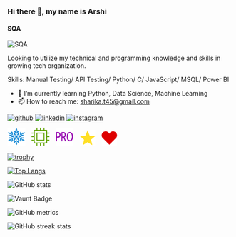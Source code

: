 ### Hi there 👋, my name is Arshi
#### SQA
![SQA](https://media.licdn.com/dms/image/D4D16AQH3n9irvcGYpg/profile-displaybackgroundimage-shrink_350_1400/0/1715399596679?e=1720656000&v=beta&t=mxuZPNzSVzRtNVZrUtpFQY_bHmseIcoYv1NeebqHWy8)

Looking to utilize my technical and programming knowledge and skills in growing tech organization.

Skills: Manual Testing/ API Testing/ Python/ C/ JavaScript/ MSQL/ Power BI

- 🌱 I’m currently learning Python, Data Science, Machine Learning 
- 📫 How to reach me: sharika.t45@gmail.com 


[<img src='https://cdn.jsdelivr.net/npm/simple-icons@3.0.1/icons/github.svg' alt='github' height='40'>](https://github.com/https://github.com/sharikaarshi)  [<img src='https://cdn.jsdelivr.net/npm/simple-icons@3.0.1/icons/linkedin.svg' alt='linkedin' height='40'>](https://www.linkedin.com/in/https://www.linkedin.com/in/sharika-9880271b5//)  [<img src='https://cdn.jsdelivr.net/npm/simple-icons@3.0.1/icons/instagram.svg' alt='instagram' height='40'>](https://www.instagram.com/https://www.instagram.com/shareeka.arshi/?hl=en/)  

<a href='https://archiveprogram.github.com/'><img src='https://raw.githubusercontent.com/acervenky/animated-github-badges/master/assets/acbadge.gif' width='40' height='40'></a> <a href='https://docs.github.com/en/developers'><img src='https://raw.githubusercontent.com/acervenky/animated-github-badges/master/assets/devbadge.gif' width='40' height='40'></a> <a href='https://github.com/pricing'><img src='https://raw.githubusercontent.com/acervenky/animated-github-badges/master/assets/pro.gif' width='40' height='40'></a> <a href='https://stars.github.com/'><img src='https://raw.githubusercontent.com/acervenky/animated-github-badges/master/assets/starbadge.gif' width='35' height='35'></a> <a href='https://docs.github.com/en/github/supporting-the-open-source-community-with-github-sponsors'><img src='https://raw.githubusercontent.com/acervenky/animated-github-badges/master/assets/sponsorbadge.gif' width='35' height='35'></a> 

[![trophy](https://github-profile-trophy.vercel.app/?username=https://github.com/sharikaarshi)](https://github.com/ryo-ma/github-profile-trophy)

[![Top Langs](https://github-readme-stats.vercel.app/api/top-langs/?username=https://github.com/sharikaarshi)](https://github.com/anuraghazra/github-readme-stats)

![GitHub stats](https://github-readme-stats.vercel.app/api?username=https://github.com/sharikaarshi&show_icons=true&count_private=true)  

![Vaunt Badge](https://api.vaunt.dev/v1/github/entities/https://github.com/sharikaarshi/contributions?format=svg&private=true)  

![GitHub metrics](https://metrics.lecoq.io/https://github.com/sharikaarshi)  

![GitHub streak stats](https://streak-stats.demolab.com/?user=https://github.com/sharikaarshi)  



